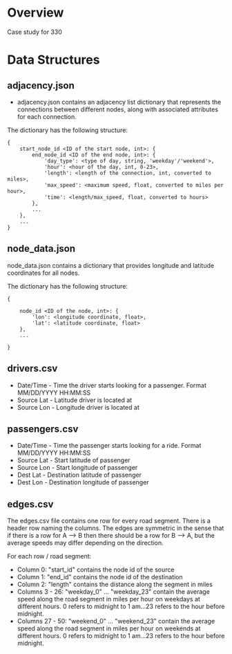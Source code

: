 # Overview

Case study for 330 

# Data Structures

## adjacency.json

- adjacency.json contains an adjacency list dictionary that represents the connections between different nodes, along with associated attributes for each connection.

The dictionary has the following structure:
~~~
{ 
    start_node_id <ID of the start node, int>: {
        end_node_id <ID of the end node, int>: {
            'day_type': <type of day, string, 'weekday'/'weekend'>,
            'hour': <hour of the day, int, 0-23>,
            'length': <length of the connection, int, converted to miles>,
            'max_speed': <maximum speed, float, converted to miles per hour>,
            'time': <length/max_speed, float, converted to hours>
        },
        ...
    },
    ...
}
~~~
## node_data.json

node_data.json contains a dictionary that provides longitude and latitude coordinates for all nodes.

The dictionary has the following structure:
~~~
{

    node_id <ID of the node, int>: {
        'lon': <longitude coordinate, float>,
        'lat': <latitude coordinate, float>
    },
    ...

}
~~~

## drivers.csv

- Date/Time - Time the driver starts looking for a passenger. Format MM/DD/YYYY HH:MM:SS
- Source Lat - Latitude driver is located at
- Source Lon - Longitude driver is located at

## passengers.csv

- Date/Time - Time the passenger starts looking for a ride. Format MM/DD/YYYY HH:MM:SS
- Source Lat - Start latitude of passenger
- Source Lon - Start longitude of passenger
- Dest Lat - Destination latitude of passenger
- Dest Lon - Destination longitude of passenger

## edges.csv
The edges.csv file contains one row for every road segment. There is a header row naming the columns. The edges are symmetric in the sense that if there is a row for A --> B then there should be a row for B --> A, but the average speeds may differ depending on the direction.

For each row / road segment:
- Column 0: "start_id" contains the node id of the source
- Column 1: "end_id" contains the node id of the destination
- Column 2: "length" contains the distance along the segment in miles
- Columns 3 - 26: "weekday_0" ... "weekday_23" contain the average speed along the road segment in miles per hour on weekdays at different hours. 0 refers to midnight to 1 am...23 refers to the hour before midnight.
- Columns 27 - 50: "weekend_0" ... "weekend_23" contain the average speed along the road segment in miles per hour on weekends at different hours. 0 refers to midnight to 1 am...23 refers to the hour before midnight.


